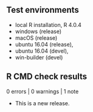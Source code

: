 ## Test environments
* local R installation, R 4.0.4
* windows (release)
* macOS (release)
* ubuntu 16.04 (release),
* ubuntu 16.04 (devel),
* win-builder (devel)

## R CMD check results

0 errors | 0 warnings | 1 note

* This is a new release.
